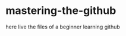# mastering-the-github
here live the files of a beginner learning github
<!--
.

.

.

.

.
-->
<!-- 'liveridenʳ࿕☦' -->